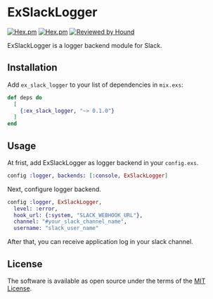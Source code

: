 # ExSlackLogger
[![Hex.pm](https://img.shields.io/hexpm/v/ex_slack_logger)](https://hex.pm/packages/ex_slack_logger)
[![Hex.pm](https://img.shields.io/hexpm/dt/ex_slack_logger)](https://hex.pm/packages/ex_slack_logger)
[![Reviewed by Hound](https://img.shields.io/badge/Reviewed_by-Hound-8E64B0.svg)](https://houndci.com)


ExSlackLogger is a logger backend module for Slack.

## Installation

Add `ex_slack_logger` to your list of dependencies in `mix.exs`:

```elixir
def deps do
  [
    {:ex_slack_logger, "~> 0.1.0"}
  ]
end
```

## Usage
At frist, add ExSlackLogger as logger backend in your `config.exs`.

```elixir
config :logger, backends: [:console, ExSlackLogger]
```

Next, configure logger backend.

```elixir
config :logger, ExSlackLogger,
  level: :error,
  hook_url: {:system, "SLACK_WEBHOOK_URL"},
  channel: "#your_slack_channel_name",
  username: "slack_user_name"
```

After that, you can receive application log in your slack channel.

## License
The software is available as open source under the terms of the [MIT License](https://opensource.org/licenses/MIT).

